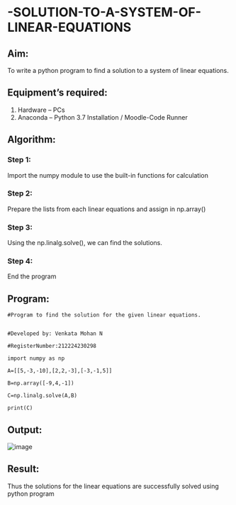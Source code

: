 # -SOLUTION-TO-A-SYSTEM-OF-LINEAR-EQUATIONS
## Aim:
To write a python program to find a solution to a system of linear equations.
## Equipment’s required:
1. 	Hardware – PCs
2. 	Anaconda – Python 3.7 Installation / Moodle-Code Runner
## Algorithm:
### Step 1: 
Import the numpy module to use the built-in functions for calculation
### Step 2: 
Prepare the lists from each linear equations and assign in np.array()
### Step 3: 
Using the np.linalg.solve(), we can find the solutions.
### Step 4: 
End the program
## Program:
```
#Program to find the solution for the given linear equations.


#Developed by: Venkata Mohan N

#RegisterNumber:212224230298

import numpy as np

A=[[5,-3,-10],[2,2,-3],[-3,-1,5]]

B=np.array([-9,4,-1])

C=np.linalg.solve(A,B)

print(C)
```

## Output:

![image](https://github.com/user-attachments/assets/f3fc11eb-8ba1-4d7d-b9bf-f8c91ae40449)

## Result: 
Thus the solutions for the linear equations are successfully solved using python program

